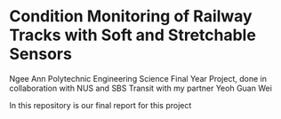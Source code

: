 # Condition Monitoring of Railway Tracks with Soft and Stretchable Sensors
Ngee Ann Polytechnic Engineering Science Final Year Project, done in collaboration with NUS and SBS Transit with my partner Yeoh Guan Wei

In this repository is our final report for this project
